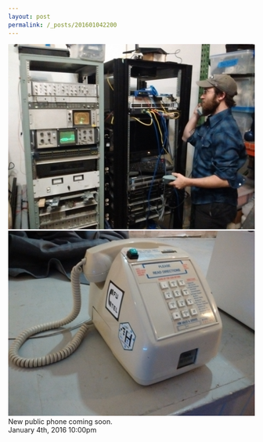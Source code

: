 ```yaml
---
layout: post
permalink: /_posts/201601042200
---
```



<img src="/images/blog/136660915634_0.jpg"/>




<img src="/images/blog/136660915634_1.jpg"/>



<div class="caption">New public phone coming soon.

 </div>

<div id="footer">
<span id="timestamp"> January 4th, 2016 10:00pm </span>
</div>
